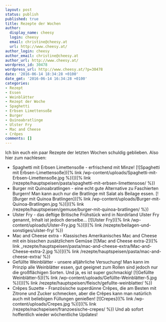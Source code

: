 ```yaml
---
layout: post
status: publish
published: true
title: Rezepte der Wochen
author:
  display_name: cheesy
  login: cheesy
  email: christine@cheesy.at
  url: http://www.cheesy.at/
author_login: cheesy
author_email: christine@cheesy.at
author_url: http://www.cheesy.at/
wordpress_id: 30478
wordpress_url: http://www.cheesy.at/?p=30478
date: '2016-06-14 18:34:28 +0100'
date_gmt: '2016-06-14 16:34:28 +0100'
categories:
- Rezept
- Essen
- Weinblätter
- Rezept der Woche
- Spaghetti
- Erbsen Limettensoße
- Burger
- Quinoabratlinge
- Ulster Fry
- Mac and Cheese
- Crêpes
comments: []
---
```

Ich bin euch ein paar Rezepte der letzten Wochen schuldig geblieben. Also hier zum nachlesen:
- Spaghetti mit Erbsen Limettensoße - erfrischend mit Minze!
[![Spaghetti mit Erbsen-Limettensoße]({% link /wp-content/uploads/Spaghetti-mit-Erbsen-Limettensoße.jpg %})]({% link /rezepte/hauptspeisen/pasta/spaghetti-mit-erbsen-limettensose/ %})
- Burger mit Quinoabratlingen - eine echt gute Alternative zu Faschierten Burgern! Man kann auch nur die Bratlinge mit Salat als Beilage essen.
[![Burger mit Quinoa Bratlingen]({% link /wp-content/uploads/Burger-mit-Quinoa-Bratlingen.jpg %})]({% link /rezepte/hauptspeisen/gemuse/burger-mit-quinoa-bratlingen/ %})
- Ulster Fry - das deftige Britische Frühstück wird in Nordirland Ulster Fry genannt, Inhalt ist jedoch derselbe...
[![Ulster Fry]({% link /wp-content/uploads/Ulster-Fry.jpg %})]({% link /rezepte/beilagen-und-sonstiges/ulster-fry/ %})
- Mac and Cheese extra - Klassisches Amerikanisches Mac and Cheese mit ein bisschen zusätzlichem Gemüse
[![Mac and Cheese extra-2]({% link _rezepte/hauptspeisen/pasta/mac-and-cheese-extra/Mac-and-Cheese-extra-2.jpg %})]({% link /rezepte/hauptspeisen/pasta/mac-and-cheese-extra/ %})
- Gefüllte Weinblätter - unsere alljährliche Versuchung! Man kann im Prinzip alle Weinblätter essen, gut geeignet zum Rollen sind jedoch nur die großflächigen Sorten. Und ja, es ist super gschmackig!
[![Gefüllte Weinblätter-5]({% link /wp-content/uploads/Gefüllte-Weinblätter-5.jpg %})]({% link /rezepte/hauptspeisen/fleisch/gefullte-weinblatter/ %})
- Crêpes Suzette - Französische superdünne Crêpes, die am Besten mit Zitrone und Zucker schmecken, aber die Crêpes kann man natürlich auch mit beliebigen Füllungen genießen!
[![Crepes]({% link /wp-content/uploads/Crepes.jpg %})]({% link /rezepte/nachspeisen/franzoesische-crepes/ %})
Und ab sofort hoffentlich wieder wöchentliche Updates!
